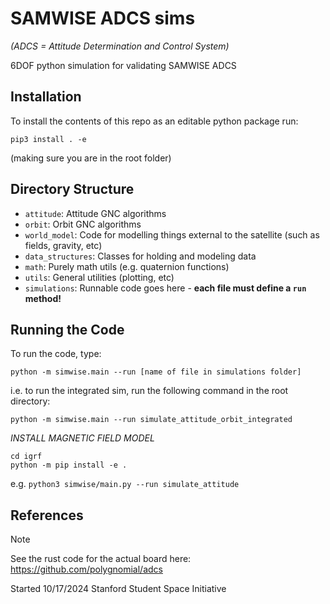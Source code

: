 # SAMWISE ADCS sims
*(ADCS = Attitude Determination and Control System)*

6DOF python simulation for validating SAMWISE ADCS


## Installation
To install the contents of this repo as an editable python package run:
```
pip3 install . -e
```
(making sure you are in the root folder)

## Directory Structure
* `attitude`: Attitude GNC algorithms
* `orbit`: Orbit GNC algorithms
* `world_model`: Code for modelling things external to the satellite (such as fields, gravity, etc)
* `data_structures`: Classes for holding and modeling data
* `math`: Purely math utils (e.g. quaternion functions)
* `utils`: General utilities (plotting, etc)
* `simulations`: Runnable code goes here - **each file must define a `run` method!**

## Running the Code
To run the code, type:
```
python -m simwise.main --run [name of file in simulations folder]
```
i.e. to run the integrated sim, run the following command in the root directory:
```
python -m simwise.main --run simulate_attitude_orbit_integrated
```
*INSTALL MAGNETIC FIELD MODEL*
```
cd igrf
python -m pip install -e .
```

e.g. `python3 simwise/main.py --run simulate_attitude`


## References
> [!NOTE]
> See the rust code for the actual board here:
> https://github.com/polygnomial/adcs

Started 10/17/2024
Stanford Student Space Initiative
